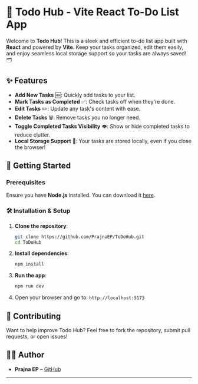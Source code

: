 # 📝 Todo Hub - Vite React To-Do List App

Welcome to **Todo Hub**! This is a sleek and efficient to-do list app built with **React** and powered by **Vite**. Keep your tasks organized, edit them easily, and enjoy seamless local storage support so your tasks are always saved! 🗂️

## ✨ Features

- **Add New Tasks** 🆕: Quickly add tasks to your list.
- **Mark Tasks as Completed** ✅: Check tasks off when they're done.
- **Edit Tasks** ✏️: Update any task's content with ease.
- **Delete Tasks** 🗑️: Remove tasks you no longer need.
- **Toggle Completed Tasks Visibility** 👁️: Show or hide completed tasks to reduce clutter.
- **Local Storage Support** 💾: Your tasks are stored locally, even if you close the browser!

## 🚀 Getting Started

### Prerequisites

Ensure you have **Node.js** installed. You can download it [here](https://nodejs.org/).

### 🛠️ Installation & Setup

1. **Clone the repository**:
   ```bash
   git clone https://github.com/PrajnaEP/ToDoHub.git
   cd ToDoHub
   ```

2. **Install dependencies**:
   ```bash
   npm install
   ```

3. **Run the app**:
   ```bash
   npm run dev
   ```

4. Open your browser and go to: `http://localhost:5173`

## 🤝 Contributing

Want to help improve Todo Hub? Feel free to fork the repository, submit pull requests, or open issues!

## 🧑‍💻 Author

- **Prajna EP** – [GitHub](https://github.com/PrajnaEP)

---
